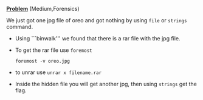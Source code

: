 [**Problem**](https://ctflearn.com/challenge/195)   (Medium,Forensics)

We just got one jpg file of oreo and got nothing by using ```file``` or ```strings``` command.

- Using ```binwalk''' we found that there is a rar file with the jpg file.

- To get the rar file use ```foremost```

    ```foremost -v oreo.jpg```
    
- to unrar use ```unrar x filename.rar```

- Inside the hidden file you will get another jpg, then using ```strings``` get the flag.
